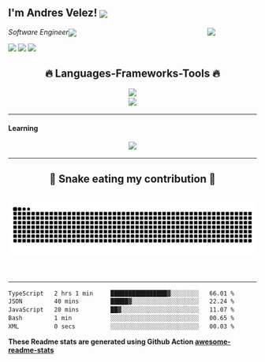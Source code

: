<h2>I'm Andres Velez! <img src="https://media.giphy.com/media/12oufCB0MyZ1Go/giphy.gif" width="50" align='center'></h2>
<img align='right' src="https://media.giphy.com/media/6BHbKbBorP68tvJQlY/giphy.gif" width="100"></img>
<p><em>Software Engineer<img src="https://media.giphy.com/media/WUlplcMpOCEmTGBtBW/giphy.gif" width="50" align='center'> 
</em></p>


<a href="https://www.linkedin.com/in/andres-velez-su/" target="_blank"><img src="https://img.shields.io/badge/-LinkedIn-%230077B5?style=for-the-badge&logo=linkedin&logoColor=white" target="_blank"></a>
<a href = "mailto:advelezs@gmail.com"><img src="https://img.shields.io/badge/-Gmail-%23333?style=for-the-badge&logo=gmail&logoColor=white" target="_blank"></a>
<a href="https://andresdvelez.vercel.app/" target="_blank"><img src="https://img.shields.io/badge/-WEB-d74e09?style=for-the-badge" target="_blank"></a>

<h2 align="center">🔥 Languages-Frameworks-Tools 🔥</h2> 

<p align="center">
  <a href="https://skillicons.dev">
    <img src="https://skillicons.dev/icons?i=git,bootstrap,wordpress,javascript,css,html,redux,styledcomponents,arduino" /><br>
    <img src="https://skillicons.dev/icons?i=mongodb,express,react,nextjs,mysql,django,vscode,blender,linux,github,figma" />

  </a>
</p>
<hr>

<h4>Learning</h4>
<p align="center">
  <a href="https://skillicons.dev">
    <img src="https://skillicons.dev/icons?i=aws,nodejs" />
  </a>
</p>
<hr>

<div align="center">
  <h2>🐍 Snake eating my contribution 🐍</h2>
  <br>
  <img alt="snake eating my contribution" src="https://github.com/andresdvelez/andresdvelez/blob/output/github-contribution-grid-snake.svg">
  <br>
  <br>
  <br>
</div>

---
<!--START_SECTION:waka-->

```txt
TypeScript   2 hrs 1 min     ████████████████▓░░░░░░░░   66.01 %
JSON         40 mins         █████▓░░░░░░░░░░░░░░░░░░░   22.24 %
JavaScript   20 mins         ██▓░░░░░░░░░░░░░░░░░░░░░░   11.07 %
Bash         1 min           ░░░░░░░░░░░░░░░░░░░░░░░░░   00.65 %
XML          0 secs          ░░░░░░░░░░░░░░░░░░░░░░░░░   00.03 %
```

<!--END_SECTION:waka-->

**These Readme stats are generated using Github Action [awesome-readme-stats](https://github.com/andresdvelez/waka-readme-stats)**
